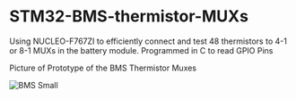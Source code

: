 # STM32-BMS-thermistor-MUXs
Using NUCLEO-F767ZI to efficiently connect and test 48 thermistors to 4-1 or 8-1 MUXs in the battery module.
Programmed in C to read GPIO Pins

Picture of Prototype of the BMS Thermistor Muxes

![BMS Small](https://github.com/amanda383/STM32-BMS-thermistor-MUXs-/assets/90922145/d626b0ca-350e-40d5-9d13-18cd2e9fad8f)

